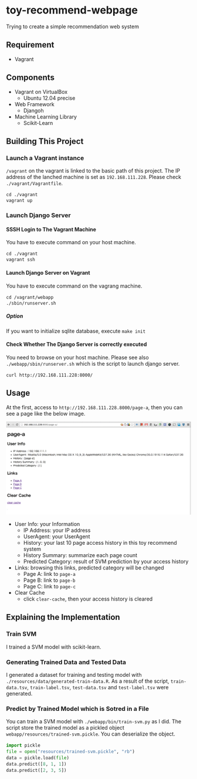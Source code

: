 toy-recommend-webpage
=====================

Trying to create a simple recommendation web system

## Requirement

- Vagrant

## Components

- Vagrant on VirtualBox
    - Ubuntu 12.04 precise
- Web Framework
    - Djangoh
- Machine Learning Library 
    - Scikit-Learn

## Building This Project

### Launch a Vagrant instance

`/vagrant` on the vagrant is linked to the basic path of this project.
The IP address of the lanched machine is set as `192.168.111.228`.
Please check `./vagrant/Vagrantfile`.

```
cd ./vagrant
vagrant up
```

### Launch Django Server

#### SSSH Login to The Vagrant Machine

You have to execute command on your host machine.

```
cd ./vagrant
vagrant ssh
```

#### Launch Django Server on Vagrant

You have to execute command on the vagrang machine.

```
cd /vagrant/webapp
./sbin/runserver.sh
```

##### Option

If you want to initialize sqlite database, execute `make init`

#### Check Whether The Django Server is correctly executed

You need to browse on your host machine.
Please see also `./webapp/sbin/runserver.sh` which is the script to launch django server.

```
curl http://192.168.111.228:8000/
```

## Usage

At the first, access to `http://192.168.111.228.8000/page-a`, then you can see a page like the below image.

![page](docs/images/page.png)

- User Info: your Information
    - IP Address: your IP address
    - UserAgent: your UserAgent
    - History: your last 10 page access history in this toy recommend system
    - History Summary: summarize each page count
    - Predicted Category: result of SVM prediction by your access history
- Links: browsing this links, predicted category will be changed
    - Page A: link to `page-a`
    - Page B: link to `page-b`
    - Page C: link to `page-c`
- Clear Cache
    - click `clear-cache`, then your access history is cleared

## Explaining the Implementation

### Train SVM

I trained a SVM model with scikit-learn.

### Generating Trained Data and Tested Data

I generated a dataset for training and testing model with `./resources/data/generated-train-data.R`.
As a result of the script, `train-data.tsv`, `train-label.tsv`, `test-data.tsv` and `test-label.tsv` were generated.

### Predict by Trained Model which is Sotred in a File

You can train a SVM model with `./webapp/bin/train-svm.py` as I did.
The script store the trained model as a pickled object `webapp/resources/trained-svm.pickle`.
You can deserialize the object.

```python
import pickle
file = open("resources/trained-svm.pickle", "rb")
data = pickle.load(file)
data.predict([8, 1, 1])
data.predict([2, 3, 5])
```
